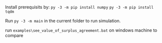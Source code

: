 
Install prerequisits by:
`py -3 -m pip install numpy`
`py -3 -m pip install tqdm`

Run `py -3 -m main` in the current folder to run simulation.

run `examples\see_value_of_surplus_agreement.bat` on windows machine to compare 
